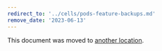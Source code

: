 ```yaml
---
redirect_to: '../cells/pods-feature-backups.md'
remove_date: '2023-06-13'
---
```


This document was moved to [another location](../cells/pods-feature-backups.md).

<!-- This redirect file can be deleted after <2023-06-13>. -->
<!-- Redirects that point to other docs in the same project expire in three months. -->
<!-- Redirects that point to docs in a different project or site (link is not relative and starts with `https:`) expire in one year. -->
<!-- Before deletion, see: https://docs.gitlab.com/ee/development/documentation/redirects.html -->
